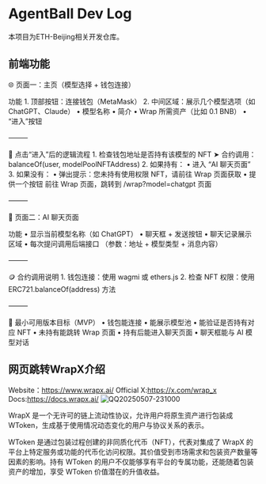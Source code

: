 # AgentBall Dev Log

本项目为ETH-Beijing相关开发仓库。

## 前端功能

🌐 页面一：主页（模型选择 + 钱包连接）

功能
	1.	顶部按钮：连接钱包（MetaMask）
	2.	中间区域：展示几个模型选项（如 ChatGPT、Claude）
	•	模型名称
	•	简介
	•	Wrap 所需资产（比如 0.1 BNB）
	•	“进入”按钮

⸻

🧾 点击“进入”后的逻辑流程
	1.	检查钱包地址是否持有该模型的 NFT
➤ 合约调用：balanceOf(user, modelPoolNFTAddress)
	2.	如果持有：
	•	进入 “AI 聊天页面”
	3.	如果没有：
	•	弹出提示：您未持有使用权限 NFT，请前往 Wrap 页面获取
	•	提供一个按钮 前往 Wrap 页面，跳转到 /wrap?model=chatgpt 页面

⸻

💬 页面二：AI 聊天页面

功能
	•	显示当前模型名称（如 ChatGPT）
	•	聊天框 + 发送按钮
	•	聊天记录展示区域
	•	每次提问调用后端接口
（参数：地址 + 模型类型 + 消息内容）

⸻

🪙 合约调用说明
	1.	钱包连接：使用 wagmi 或 ethers.js
	2.	检查 NFT 权限：使用 ERC721.balanceOf(address) 方法

⸻

🎯 最小可用版本目标（MVP）
	•	钱包能连接
	•	能展示模型池
	•	能验证是否持有对应 NFT
	•	未持有能跳转 Wrap 页面
	•	持有后能进入聊天页面
	•	聊天框能与 AI 模型对话

 ## 网页跳转WrapX介绍
Website：https://www.wrapx.ai/
Official X:https://x.com/wrap_x
Docs:https://docs.wrapx.ai/
![QQ20250507-231000](https://github.com/user-attachments/assets/a2316f84-0334-405e-8c34-2760687161dc)

WrapX 是一个无许可的链上流动性协议，允许用户将原生资产进行包装成 WToken，生成基于使用情况动态变化的用户与协议关系的表示。

WToken 是通过包装过程创建的非同质化代币（NFT），代表对集成了 WrapX 的平台上特定服务或功能的代币化访问权限。其价值受到市场需求和包装资产数量等因素的影响。持有 WToken 的用户不仅能够享有平台的专属功能，还能随着包装资产的增加，享受 WToken 价值潜在的升值收益。
